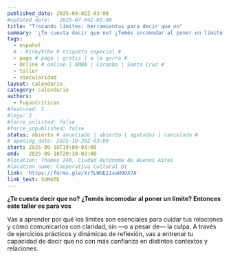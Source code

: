 ```yaml
---
published_date: 2025-09-02Z-03:00
#updated_date:   2025-07-04Z-03:00
title: "Trazando límites: herramientas para decir que no"
summary: '¿Te cuesta decir que no? ¿Temés incomodar al poner un límite? Entonces este taller es para vos'
tags:
  - español
  # - KinkyVibe # etiqueta especial #
  - pago # pago | gratis | a la gorra #
  - Online # online | AMBA | Córdoba | Santa Cruz #
  - taller
  - vincularidad
layout: calendario
category: calendario
authors:
  - FugasCriticas
#featured: 1
#logo: 2
#force_unlisted: false
#force_unpublished: false
status: abierto # anunciado | abierto | agotadas | cancelado #
# opening_date: 2025-10-20Z-03:00
start: 2025-09-18T19:00-03:00
end:   2025-09-18T20:30-03:00
#location: Thames 240, Ciudad Autónoma de Buenos Aires
#location_name: Cooperativa Cultural Qi
link: 'https://forms.gle/Xr7LWGE21xaH99X7A'
link_text: SUMATE
---
```


**¿Te cuesta decir que no? ¿Temés incomodar al poner un límite? Entonces este taller es para vos**

Vas a aprender por qué los límites son esenciales para cuidar tus relaciones y cómo comunicarlos con claridad, sin —o a pesar de— la culpa. A través de ejercicios prácticos y dinámicas de reflexión, vas a entrenar tu capacidad de decir que no con más confianza en distintos contextos y relaciones.
